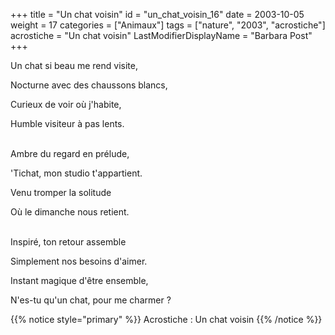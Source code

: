 +++
title = "Un chat voisin"
id = "un_chat_voisin_16"
date = 2003-10-05
weight = 17
categories = ["Animaux"]
tags = ["nature", "2003", "acrostiche"]
acrostiche = "Un chat voisin"
LastModifierDisplayName = "Barbara Post"
+++

Un chat si beau me rend visite,

Nocturne avec des chaussons blancs,

Curieux de voir où j'habite,

Humble visiteur à pas lents.

 \
Ambre du regard en prélude,

'Tichat, mon studio t'appartient.

Venu tromper la solitude

Où le dimanche nous retient.

 \
Inspiré, ton retour assemble

Simplement nos besoins d'aimer.

Instant magique d'être ensemble,

N'es-tu qu'un chat, pour me charmer ?

{{% notice style="primary" %}}
Acrostiche : Un chat voisin
{{% /notice %}}
